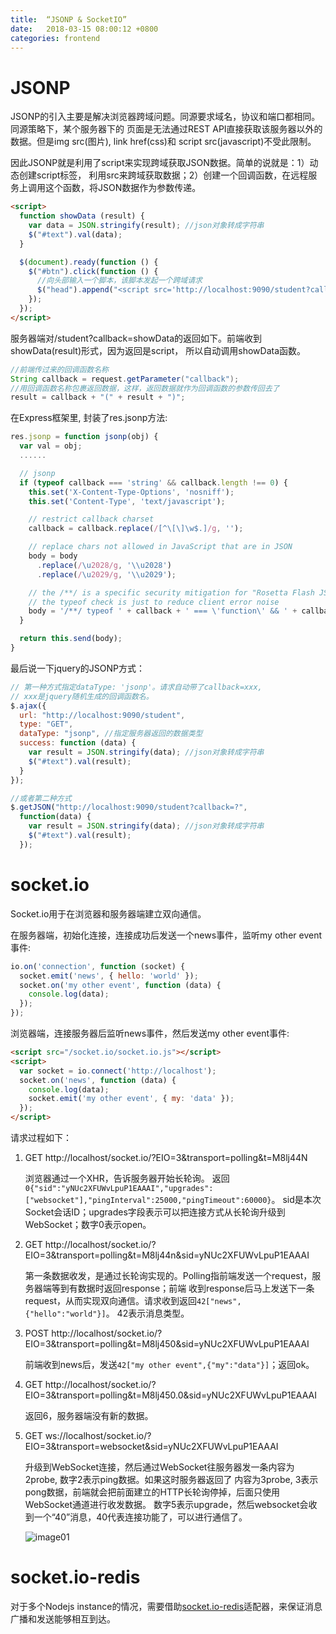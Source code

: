 ```yaml
---
title:  “JSONP & SocketIO”
date:   2018-03-15 08:00:12 +0800
categories: frontend
---
```


# JSONP

JSONP的引入主要是解决浏览器跨域问题。同源要求域名，协议和端口都相同。同源策略下，某个服务器下的
页面是无法通过REST API直接获取该服务器以外的数据。但是img src(图片), link href(css)和
script src(javascript)不受此限制。

因此JSONP就是利用了script来实现跨域获取JSON数据。简单的说就是：1）动态创建script标签，
利用src来跨域获取数据；2）创建一个回调函数，在远程服务上调用这个函数，将JSON数据作为参数传递。
```html
<script>
  function showData (result) {
    var data = JSON.stringify(result); //json对象转成字符串
    $("#text").val(data);
  }

  $(document).ready(function () {
    $("#btn").click(function () {
      //向头部输入一个脚本，该脚本发起一个跨域请求
      $("head").append("<script src='http://localhost:9090/student?callback=showData'><\/script>");
    });
  });
</script>
```


服务器端对/student?callback=showData的返回如下。前端收到showData(result)形式，因为返回是script，
所以自动调用showData函数。
```java
//前端传过来的回调函数名称
String callback = request.getParameter("callback");
//用回调函数名称包裹返回数据，这样，返回数据就作为回调函数的参数传回去了
result = callback + "(" + result + ")";
```

在Express框架里, 封装了res.jsonp方法:
```javascript
res.jsonp = function jsonp(obj) {
  var val = obj;
  ......

  // jsonp
  if (typeof callback === 'string' && callback.length !== 0) {
    this.set('X-Content-Type-Options', 'nosniff');
    this.set('Content-Type', 'text/javascript');

    // restrict callback charset
    callback = callback.replace(/[^\[\]\w$.]/g, '');

    // replace chars not allowed in JavaScript that are in JSON
    body = body
      .replace(/\u2028/g, '\\u2028')
      .replace(/\u2029/g, '\\u2029');

    // the /**/ is a specific security mitigation for "Rosetta Flash JSONP abuse"
    // the typeof check is just to reduce client error noise
    body = '/**/ typeof ' + callback + ' === \'function\' && ' + callback + '(' + body + ');';
  }

  return this.send(body);
}
```


最后说一下jquery的JSONP方式：
```javascript
// 第一种方式指定dataType: 'jsonp'。请求自动带了callback=xxx,
// xxx是jquery随机生成的回调函数名。
$.ajax({
  url: "http://localhost:9090/student",
  type: "GET",
  dataType: "jsonp", //指定服务器返回的数据类型
  success: function (data) {
    var result = JSON.stringify(data); //json对象转成字符串
    $("#text").val(result);
  }
});

//或者第二种方式
$.getJSON("http://localhost:9090/student?callback=?",
  function(data) {
    var result = JSON.stringify(data); //json对象转成字符串
    $("#text").val(result);
  });
```

# socket.io

Socket.io用于在浏览器和服务器端建立双向通信。

在服务器端，初始化连接，连接成功后发送一个news事件，监听my other event事件:
```javascript
io.on('connection', function (socket) {
  socket.emit('news', { hello: 'world' });
  socket.on('my other event', function (data) {
    console.log(data);
  });
});
```

浏览器端，连接服务器后监听news事件，然后发送my other event事件:
```html
<script src="/socket.io/socket.io.js"></script>
<script>
  var socket = io.connect('http://localhost');
  socket.on('news', function (data) {
    console.log(data);
    socket.emit('my other event', { my: 'data' });
  });
</script>
```

请求过程如下：
1. GET http://localhost/socket.io/?EIO=3&transport=polling&t=M8lj44N

    浏览器通过一个XHR，告诉服务器开始长轮询。
    返回`0{"sid":"yNUc2XFUWvLpuP1EAAAI","upgrades":["websocket"],"pingInterval":25000,"pingTimeout":60000}`。
    sid是本次Socket会话ID；upgrades字段表示可以把连接方式从长轮询升级到WebSocket；数字0表示open。

2. GET http://localhost/socket.io/?EIO=3&transport=polling&t=M8lj44n&sid=yNUc2XFUWvLpuP1EAAAI

    第一条数据收发，是通过长轮询实现的。Polling指前端发送一个request，服务器端等到有数据时返回response；前端
    收到response后马上发送下一条request，从而实现双向通信。请求收到返回`42["news",{"hello":"world"}]`。
    42表示消息类型。

3. POST http://localhost/socket.io/?EIO=3&transport=polling&t=M8lj450&sid=yNUc2XFUWvLpuP1EAAAI

    前端收到news后，发送`42["my other event",{"my":"data"}]`；返回ok。

4. GET http://localhost/socket.io/?EIO=3&transport=polling&t=M8lj450.0&sid=yNUc2XFUWvLpuP1EAAAI

    返回6，服务器端没有新的数据。

5. GET ws://localhost/socket.io/?EIO=3&transport=websocket&sid=yNUc2XFUWvLpuP1EAAAI

    升级到WebSocket连接，然后通过WebSocket往服务器发一条内容为2probe, 数字2表示ping数据。如果这时服务器返回了
    内容为3probe, 3表示pong数据，前端就会把前面建立的HTTP长轮询停掉，后面只使用WebSocket通道进行收发数据。
    数字5表示upgrade，然后websocket会收到一个“40”消息，40代表连接功能了，可以进行通信了。

    ![image01]({{site.baseurl}}/image/ping-pong.png)

# socket.io-redis

对于多个Nodejs instance的情况，需要借助[socket.io-redis](https://github.com/socketio/socket.io-redis)适配器，来保证消息广播和发送能够相互到达。
